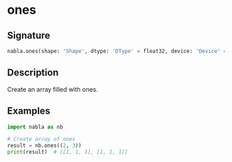 # ones

## Signature

```python
nabla.ones(shape: 'Shape', dtype: 'DType' = float32, device: 'Device' = Device(type=cpu,id=0), batch_dims: 'Shape' = ()) -> 'Array'
```

## Description

Create an array filled with ones.

## Examples

```python
import nabla as nb

# Create array of ones
result = nb.ones((2, 3))
print(result)  # [[1, 1, 1], [1, 1, 1]]
```


